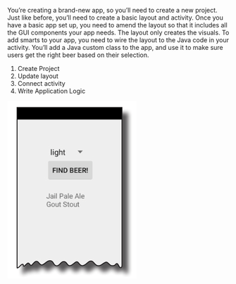 
You’re creating a brand-new app, so you’ll need to create a new project. Just like before, you’ll need to create a basic layout and activity.
Once you have a basic app set up, you need to amend the layout so that it includes all the GUI components your app needs.
The layout only creates the visuals. To add smarts to your app, you need to wire the layout to the Java code in your activity.
You’ll add a Java custom class to the app, and use it to make sure users get the right beer based on their selection.
1) Create Project
2) Update layout
3) Connect activity
4) Write Application Logic

![](.guides/img/13buildinginteractive.png)


